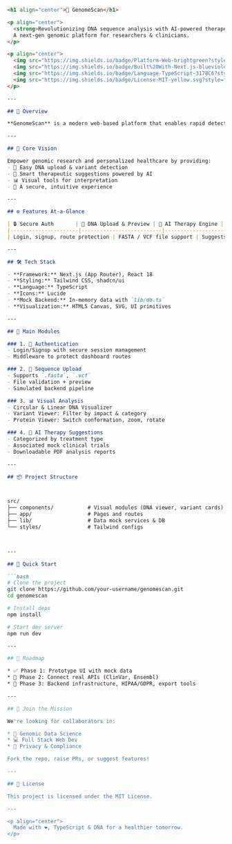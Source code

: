 ```markdown
<h1 align="center">🧬 GenomeScan</h1>

<p align="center">
  <strong>Revolutionizing DNA sequence analysis with AI-powered therapeutic insights.</strong><br>
  A next-gen genomic platform for researchers & clinicians.
</p>

<p align="center">
  <img src="https://img.shields.io/badge/Platform-Web-brightgreen?style=flat-square" />
  <img src="https://img.shields.io/badge/Built%20With-Next.js-blueviolet?style=flat-square&logo=next.js" />
  <img src="https://img.shields.io/badge/Language-TypeScript-3178C6?style=flat-square&logo=typescript" />
  <img src="https://img.shields.io/badge/License-MIT-yellow.svg?style=flat-square" />
</p>

---

## 🌟 Overview

**GenomeScan** is a modern web-based platform that enables rapid detection of genetic abnormalities, variant interpretation, and AI-assisted therapy suggestions — transforming raw DNA into life-saving insights.

---

## 🎯 Core Vision

Empower genomic research and personalized healthcare by providing:
- 🧪 Easy DNA upload & variant detection
- 🧠 Smart therapeutic suggestions powered by AI
- 📊 Visual tools for interpretation
- 🔐 A secure, intuitive experience

---

## ⚙️ Features At-a-Glance

| 🔒 Secure Auth       | 🧬 DNA Upload & Preview | 🧠 AI Therapy Engine | 📈 Interactive Visuals |
|----------------------|--------------------------|----------------------|-------------------------|
| Login, signup, route protection | FASTA / VCF file support | Suggests treatments & clinical trials | DNA viewer, variant table, protein viewer |

---

## 🛠 Tech Stack

- **Framework:** Next.js (App Router), React 18
- **Styling:** Tailwind CSS, shadcn/ui
- **Language:** TypeScript
- **Icons:** Lucide
- **Mock Backend:** In-memory data with `lib/db.ts`
- **Visualization:** HTML5 Canvas, SVG, UI primitives

---

## 🧩 Main Modules

### 1. 🔐 Authentication
- Login/Signup with secure session management
- Middleware to protect dashboard routes

### 2. 🧬 Sequence Upload
- Supports `.fasta`, `.vcf`
- File validation + preview
- Simulated backend pipeline

### 3. 📊 Visual Analysis
- Circular & Linear DNA Visualizer
- Variant Viewer: Filter by impact & category
- Protein Viewer: Switch conformation, zoom, rotate

### 4. 💊 AI Therapy Suggestions
- Categorized by treatment type
- Associated mock clinical trials
- Downloadable PDF analysis reports

---

## 📦 Project Structure



src/
├── components/           # Visual modules (DNA viewer, variant cards)
├── app/                  # Pages and routes
├── lib/                  # Data mock services & DB
└── styles/               # Tailwind configs



---

## 🚀 Quick Start

```bash
# Clone the project
git clone https://github.com/your-username/genomescan.git
cd genomescan

# Install deps
npm install

# Start dev server
npm run dev

---

## 🚧 Roadmap

* ✅ Phase 1: Prototype UI with mock data
* 🧠 Phase 2: Connect real APIs (ClinVar, Ensembl)
* 🧬 Phase 3: Backend infrastructure, HIPAA/GDPR, export tools

---

## 📢 Join the Mission

We're looking for collaborators in:

* 🧠 Genomic Data Science
* 💻 Full Stack Web Dev
* 🔐 Privacy & Compliance

Fork the repo, raise PRs, or suggest features!

---

## 📄 License

This project is licensed under the MIT License.

---

<p align="center">
  Made with ❤️, TypeScript & DNA for a healthier tomorrow.
</p>
```

